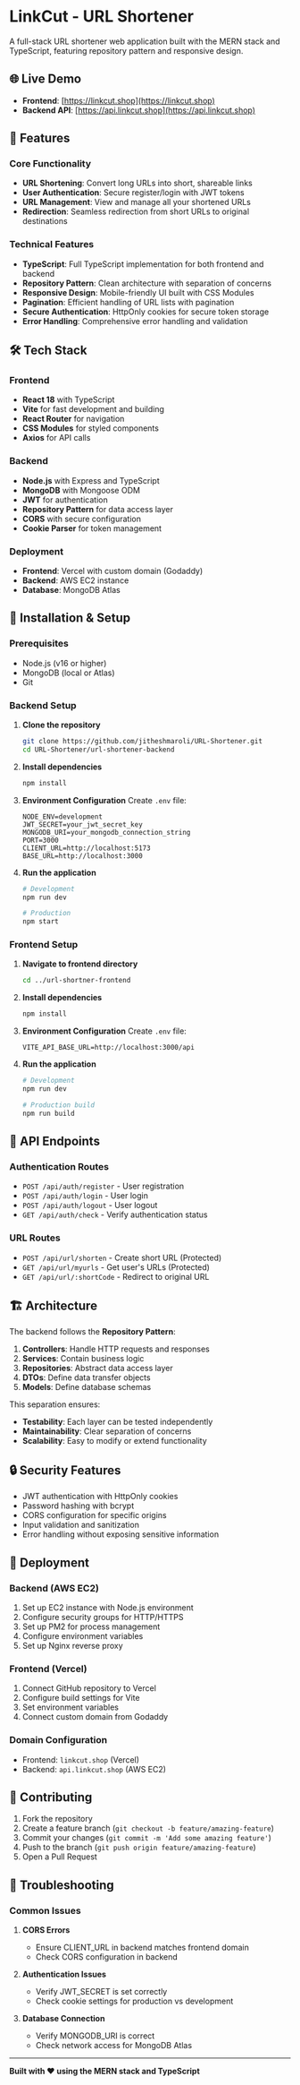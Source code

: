 # LinkCut - URL Shortener

A full-stack URL shortener web application built with the MERN stack and TypeScript, featuring repository pattern and responsive design.

## 🌐 Live Demo

- **Frontend**: [https://linkcut.shop](https://linkcut.shop)
- **Backend API**: [https://api.linkcut.shop](https://api.linkcut.shop)

## 🚀 Features

### Core Functionality
- **URL Shortening**: Convert long URLs into short, shareable links
- **User Authentication**: Secure register/login with JWT tokens
- **URL Management**: View and manage all your shortened URLs
- **Redirection**: Seamless redirection from short URLs to original destinations

### Technical Features
- **TypeScript**: Full TypeScript implementation for both frontend and backend
- **Repository Pattern**: Clean architecture with separation of concerns
- **Responsive Design**: Mobile-friendly UI built with CSS Modules
- **Pagination**: Efficient handling of URL lists with pagination
- **Secure Authentication**: HttpOnly cookies for secure token storage
- **Error Handling**: Comprehensive error handling and validation

## 🛠 Tech Stack

### Frontend
- **React 18** with TypeScript
- **Vite** for fast development and building
- **React Router** for navigation
- **CSS Modules** for styled components
- **Axios** for API calls

### Backend
- **Node.js** with Express and TypeScript
- **MongoDB** with Mongoose ODM
- **JWT** for authentication
- **Repository Pattern** for data access layer
- **CORS** with secure configuration
- **Cookie Parser** for token management

### Deployment
- **Frontend**: Vercel with custom domain (Godaddy)
- **Backend**: AWS EC2 instance
- **Database**: MongoDB Atlas

## 🔧 Installation & Setup

### Prerequisites
- Node.js (v16 or higher)
- MongoDB (local or Atlas)
- Git

### Backend Setup

1. **Clone the repository**
   ```bash
   git clone https://github.com/jitheshmaroli/URL-Shortener.git
   cd URL-Shortener/url-shortener-backend
   ```

2. **Install dependencies**
   ```bash
   npm install
   ```

3. **Environment Configuration**
   Create `.env` file:
   ```env
   NODE_ENV=development
   JWT_SECRET=your_jwt_secret_key
   MONGODB_URI=your_mongodb_connection_string
   PORT=3000
   CLIENT_URL=http://localhost:5173
   BASE_URL=http://localhost:3000
   ```

4. **Run the application**
   ```bash
   # Development
   npm run dev
   
   # Production
   npm start
   ```

### Frontend Setup

1. **Navigate to frontend directory**
   ```bash
   cd ../url-shortner-frontend
   ```

2. **Install dependencies**
   ```bash
   npm install
   ```

3. **Environment Configuration**
   Create `.env` file:
   ```env
   VITE_API_BASE_URL=http://localhost:3000/api
   ```

4. **Run the application**
   ```bash
   # Development
   npm run dev
   
   # Production build
   npm run build
   ```

## 🔌 API Endpoints

### Authentication Routes
- `POST /api/auth/register` - User registration
- `POST /api/auth/login` - User login
- `POST /api/auth/logout` - User logout
- `GET /api/auth/check` - Verify authentication status

### URL Routes
- `POST /api/url/shorten` - Create short URL (Protected)
- `GET /api/url/myurls` - Get user's URLs (Protected)
- `GET /api/url/:shortCode` - Redirect to original URL

## 🏗 Architecture

The backend follows the **Repository Pattern**:

1. **Controllers**: Handle HTTP requests and responses
2. **Services**: Contain business logic
3. **Repositories**: Abstract data access layer
4. **DTOs**: Define data transfer objects
5. **Models**: Define database schemas

This separation ensures:
- **Testability**: Each layer can be tested independently
- **Maintainability**: Clear separation of concerns
- **Scalability**: Easy to modify or extend functionality

## 🔒 Security Features

- JWT authentication with HttpOnly cookies
- Password hashing with bcrypt
- CORS configuration for specific origins
- Input validation and sanitization
- Error handling without exposing sensitive information

## 🚀 Deployment

### Backend (AWS EC2)
1. Set up EC2 instance with Node.js environment
2. Configure security groups for HTTP/HTTPS
3. Set up PM2 for process management
4. Configure environment variables
5. Set up Nginx reverse proxy

### Frontend (Vercel)
1. Connect GitHub repository to Vercel
2. Configure build settings for Vite
3. Set environment variables
4. Connect custom domain from Godaddy

### Domain Configuration
- Frontend: `linkcut.shop` (Vercel)
- Backend: `api.linkcut.shop` (AWS EC2)

## 🤝 Contributing

1. Fork the repository
2. Create a feature branch (`git checkout -b feature/amazing-feature`)
3. Commit your changes (`git commit -m 'Add some amazing feature'`)
4. Push to the branch (`git push origin feature/amazing-feature`)
5. Open a Pull Request


## 🐛 Troubleshooting

### Common Issues

1. **CORS Errors**
   - Ensure CLIENT_URL in backend matches frontend domain
   - Check CORS configuration in backend

2. **Authentication Issues**
   - Verify JWT_SECRET is set correctly
   - Check cookie settings for production vs development

3. **Database Connection**
   - Verify MONGODB_URI is correct
   - Check network access for MongoDB Atlas

---

**Built with ❤️ using the MERN stack and TypeScript**
